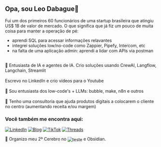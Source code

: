 ## Opa, sou Leo Dabague👋

Fui um dos primeiros 60 funcionários de uma startup brasileira que atingiu US$ 1B de valor de mercado.
O que significa que já fiz um pouco de muita coisa para manter a operação de pé:
- aprendi SQL para acessar informações relavantes
- integrei soluções low/no-code como Zappier, Pipefy, Intercom, etc
- na falta de uma aplicação admin: aprendi a lidar com APIs via postman

<br>🤖 Entusiasta de IA e agentes de IA. Crio soluções usando CrewAI, Langflow, Langchain, Streamlit </br>
<br> Escrevo no LinkedIn e crio vídeos para o Youtube </br>
<br>🌱 Sou entusiasta dos low-code's + LLMs: bubble, make, n8n e outros </br>
<br>💬 Tenho uma consultoria que ajuda produtos digitais a colocarem o cliente no centro (aumentando receita e/ou margem)</br>


### Você também me encontra aqui:
[![LinkedIn](https://img.shields.io/badge/LinkedIn-0077B5?style=for-the-badge&logo=linkedin&logoColor=white)](https://www.linkedin.com/in/leodabague)
[![Blog](https://img.shields.io/website?label=LeoDabague.com&style=for-the-badge&url=https://leodabague.com)](https://leodabague.com)
[![TikTok](https://img.shields.io/badge/TikTok-000000?style=for-the-badge&logo=tiktok&logoColor=white)](https://www.tiktok.com/@leodabague)
[![Threads](https://img.shields.io/badge/Threads-000000?style=for-the-badge&logo=Threads&logoColor=white)](https://www.threads.net/@leodabague)

🧠 Organizo meu 2º Cerebro no <img align="center" alt="teste" src="https://img.shields.io/badge/Notion-000000?style=for-the-badge&logo=notion&logoColor=white"/> e Obsidian.
